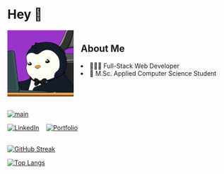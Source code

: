 # Hey 👋 

<div style="display: flex; gap: 1rem">
    <img src="./assets/penguin.gif" width="150"/>
    <div>
        <h2> About Me </h2>        
        <li>👨🏻‍💻 Full-Stack Web Developer</li>
        <li>📘 M.Sc. Applied Computer Science Student</li>
    </div>
</div>

<br>

[![main](https://skillicons.dev/icons?i=angular,ts,nestjs,java,python&theme=dark&perline=5)](https://skillicons.dev)

<div style="display: flex;">
    <a href="https://www.linkedin.com/in/marcel-nöhre-155377235/" target="_blank" style="padding-right: 1rem">
        <img src="https://img.shields.io/badge/LinkedIn-blue?style=for-the-badge&logo=linkedin&logoColor=white" alt="LinkedIn" width="150">
    </a>
    <a href="https://marcel-noehre.de" target="_blank">
        <img src="https://img.shields.io/badge/Portfolio-9934cb?style=for-the-badge&logo=angular&logoColor=white" alt="Portfolio" width="150">
    </a>
</div>

<br>

[![GitHub Streak](https://streak-stats.demolab.com/?user=marcelnoehre&theme=dark&background=000000)](https://git.io/streak-stats)

[![Top Langs](https://github-readme-stats.vercel.app/api/top-langs/?username=marcelnoehre&layout=compact&theme=vision-friendly-dark&hide=jupyter%20notebook,css)](https://github.com/anuraghazra/github-readme-stats)
